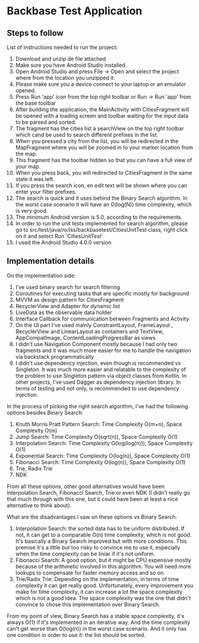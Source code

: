 # Backbase Test Application

## Steps to follow

List of instructions needed to run the project:

1. Download and unzip de file attached.
2. Make sure you have Android Studio installed.
3. Open Android Studio and press File -> Open  and select the project where from the location you unzipped it.
4. Please make sure you a device connect to your laptop or an emulator opened.
5. Press Run 'app' icon from the top right toolbar or Run -> Run 'app' from the base toolbar
6. After building the application, the MainActivity with CitiesFragment will be opened with a loading screen and toolbar waiting for the input data to be parsed and sorted.
7. The fragment has the cities list a searchView on the top right toolbar which cand be used to search different prefixes in the list.
8. When you pressed a city from the list, you will be redirected in the MapFragment where you will be zoomed in to your marker location from the map.
9. This fragment has the toolbar hidden so that you can have a full view of your map.
10. When you press back, you will redirected to CitiesFragment in the same state it was left.
11. If you press the search icon, en edit text will be shown where you can enter your filter prefixes.
12. The search is quick and it uses behind the Binary Search algorithm. In the worst case scenario it will have an O(log(N)) time complexity, which is very good.
13. The minimum Android version is 5.0, according to the requirements.
14. In order to run the unit tests implemented for search algorithm, please go to src/test/java/ro/iss/backbasetest/CitiesUnitTest class, right click on it and select Run 'CitiesUnitTest'
15. I used the Android Studio 4.0.0 version

## Implementation details

On the implementation side: 
1. I've used binary search for search filtering
2. Coroutines for executing tasks that are specific mostly for background
3. MVVM as design pattern for CitiesFragment
4. RecyclerView and Adapter for dynamic list
5. LiveData as the observable data holder
6. Interface Callback for communication between Fragments and Activity
7. On the UI part I've used mainly ConstraintLayout, FrameLayout , RecyclerView and LinearLayout as containers and TextView, AppCompatImage, ContentLoadingProgressBar as views
8. I didn't use Navigation Component mostly because I had only two fragments and it was much more easier for me to handle the navigation via backstack programmatically
9. I didn't use dependency injection, even though is recommended vs Singleton. It was much more easier and relatable to the complexity of the problem to use Singleton pattern via object classes from Kotlin. In other projects, I've used Dagger as dependency injection library. In terms of testing and not only, is recommended to use dependency injection.


In the process of picking the right search algorithm, I've had the following options besides Binary Search:
1. Knuth Morris Pratt Pattern Search: Time Complexity O(m+n), Space Complexity O(m)
2. Jump Search: Time Complexity O(sqrt(n)), Space Complexity O(1)
3. Interpolation Search: Time Complexity O(log(log(n))), Space Complexity O(1)
4. Exponential Search: Time Complexity O(log(n)), Space Complexity O(1)
5. Fibonacci Search: Time Complexity O(log(n)), Space Complexity O(1)
6. Trie, Radix Trie
7. NDK

From all these options, other good alternatives would have been Interpolation Search, Fibonacci Search, Trie or even NDK (I didn't really go that much through with this one, but it could have been at least a nice alternative to think about).

What are the disadvantages I saw on these options vs Binary Search:
1. Interpolation Search: the sorted data has to be uniform distributed. If not, it can get to a comparable O(n) time complexity, which is not good. It's basically a Binary Search improved but with more conditions. This premise it's a little but too risky to convince me to use it, especially when the time complexity can be liniar if it's not uniform.
2. Fibonacci Search: A good option, but it might be CPU expensive mostly because of the arithmetic involved in this algorithm. You will need more lookups to compensate for faster memory access and so on.
3. Trie/Radix Trie: Depending on the implementation, in terms of time complexity it can get really good. Unfortunately, every improvement you make for time complexity, it can increase a lot the space complexity which is not a good idea. The space complexity was the one that didn't convince to chose this implementation over Binary Search.

From my point of view, Binary Search has a stable space complexity, it's always O(1) if it's implemented in an iterative way. And the time complexity can't get worse than O(log(n)) in the worst case scenario. And it only has one condition in order to use it: the list should be sorted.